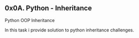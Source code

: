 ## 0x0A. Python - Inheritance
Python
OOP
Inheritance

In this task i provide solution to python inheritance challenges.